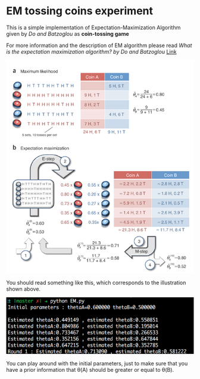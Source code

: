 # EM tossing coins experiment
This is a simple implementation of Expectation-Maximization Algorithm given by *Do and Batzoglou* as **coin-tossing game**

For more information and the description of EM algorithm please read *What is the expectation maximization
algorithm? by Do and Batzoglou* [Link](http://ai.stanford.edu/~chuongdo/papers/em_tutorial.pdf)

<img src=EM_Illustration.gif width=600/>

You should read something like this, which corresponds to the illustration shown above.

<img src=sample.png width=600/>
<br>

You can play around with the initial parameters, just to make sure that you have a prior information that θ(A) should be greater or equal to θ(B).
